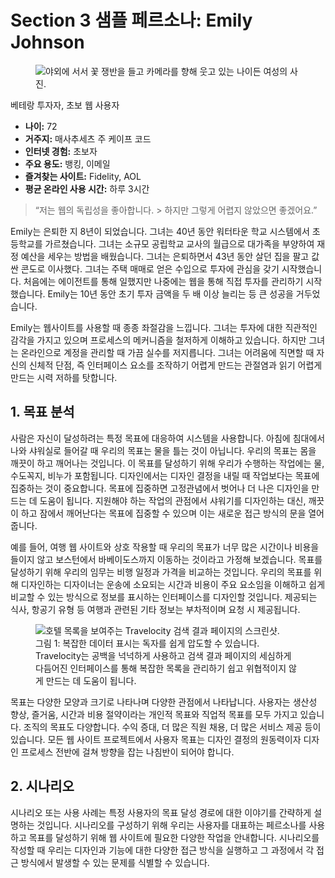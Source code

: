 # Section 3 샘플 페르소나: Emily Johnson

<figure>
  <img id="persona" alt="야외에 서서 꽃 쟁반을 들고 카메라를 향해 웃고 있는 나이든 여성의 사진." src="/images/part/2/persona.jpg">
</figure>

베테랑 투자자, 초보 웹 사용자

- **나이:** 72
- **거주지:** 매사추세츠 주 케이프 코드
- **인터넷 경험:** 초보자
- **주요 용도:** 뱅킹, 이메일
- **즐겨찾는 사이트:** Fidelity, AOL
- **평균 온라인 사용 시간:** 하루 3시간

> “저는 웹의 독립성을 좋아합니다. > 하지만 그렇게 어렵지 않았으면 좋겠어요.”

Emily는 은퇴한 지 8년이 되었습니다. 그녀는 40년 동안 워터타운 학교 시스템에서 초등학교를 가르쳤습니다. 그녀는 소규모 공립학교 교사의 월급으로 대가족을 부양하여 재정 예산을 세우는 방법을 배웠습니다. 그녀는 은퇴하면서 43년 동안 살던 집을 팔고 값싼 콘도로 이사했다. 그녀는 주택 매매로 얻은 수입으로 투자에 관심을 갖기 시작했습니다. 처음에는 에이전트를 통해 일했지만 나중에는 웹을 통해 직접 투자를 관리하기 시작했습니다. Emily는 10년 동안 초기 투자 금액을 두 배 이상 늘리는 등 큰 성공을 거두었습니다.

Emily는 웹사이트를 사용할 때 종종 좌절감을 느낍니다. 그녀는 투자에 대한 직관적인 감각을 가지고 있으며 프로세스의 메커니즘을 철저하게 이해하고 있습니다. 하지만 그녀는 온라인으로 계정을 관리할 때 가끔 실수를 저지릅니다. 그녀는 어려움에 직면할 때 자신의 신체적 단점, 즉 인터페이스 요소를 조작하기 어렵게 만드는 관절염과 읽기 어렵게 만드는 시력 저하를 탓합니다.

## 1. 목표 분석

사람은 자신이 달성하려는 특정 목표에 대응하여 시스템을 사용합니다. 아침에 침대에서 나와 샤워실로 들어갈 때 우리의 목표는 물을 틀는 것이 아닙니다. 우리의 목표는 몸을 깨끗이 하고 깨어나는 것입니다. 이 목표를 달성하기 위해 우리가 수행하는 작업에는 물, 수도꼭지, 비누가 포함됩니다. 디자인에서는 디자인 결정을 내릴 때 작업보다는 목표에 집중하는 것이 중요합니다. 목표에 집중하면 고정관념에서 벗어나 더 나은 디자인을 만드는 데 도움이 됩니다. 지원해야 하는 작업의 관점에서 샤워기를 디자인하는 대신, 깨끗이 하고 잠에서 깨어난다는 목표에 집중할 수 있으며 이는 새로운 접근 방식의 문을 열어줍니다.

예를 들어, 여행 웹 사이트와 상호 작용할 때 우리의 목표가 너무 많은 시간이나 비용을 들이지 않고 보스턴에서 바베이도스까지 이동하는 것이라고 가정해 보겠습니다. 목표를 달성하기 위해 우리의 임무는 비행 일정과 가격을 비교하는 것입니다. 우리의 목표를 위해 디자인하는 디자이너는 운송에 소요되는 시간과 비용이 주요 요소임을 이해하고 쉽게 비교할 수 있는 방식으로 정보를 표시하는 인터페이스를 디자인할 것입니다. 제공되는 식사, 항공기 유형 등 여행과 관련된 기타 정보는 부차적이며 요청 시 제공됩니다.

<figure>
  <img id="figure1" alt="호텔 목록을 보여주는 Travelocity 검색 결과 페이지의 스크린샷." src="/images/part/2/1.png">
  <figcaption>
    그림 1: 복잡한 데이터 표시는 독자를 쉽게 압도할 수 있습니다. Travelocity는 공백을 넉넉하게 사용하고 검색 결과 페이지의 세심하게 다듬어진 인터페이스를 통해 복잡한 목록을 관리하기 쉽고 위협적이지 않게 만드는 데 도움이 됩니다.
  </figcaption>
</figure>

목표는 다양한 모양과 크기로 나타나며 다양한 관점에서 나타납니다. 사용자는 생산성 향상, 즐거움, 시간과 비용 절약이라는 개인적 목표와 직업적 목표를 모두 가지고 있습니다. 조직의 목표도 다양합니다. 수익 증대, 더 많은 직원 채용, 더 많은 서비스 제공 등이 있습니다. 모든 웹 사이트 프로젝트에서 사용자 목표는 디자인 결정의 원동력이자 디자인 프로세스 전반에 걸쳐 방향을 잡는 나침반이 되어야 합니다.

## 2. 시나리오

시나리오 또는 사용 사례는 특정 사용자의 목표 달성 경로에 대한 이야기를 간략하게 설명하는 것입니다. 시나리오를 구성하기 위해 우리는 사용자를 대표하는 페르소나를 사용하고 목표를 달성하기 위해 웹 사이트에 필요한 다양한 작업을 안내합니다. 시나리오를 작성할 때 우리는 디자인과 기능에 대한 다양한 접근 방식을 실행하고 그 과정에서 각 접근 방식에서 발생할 수 있는 문제를 식별할 수 있습니다.
